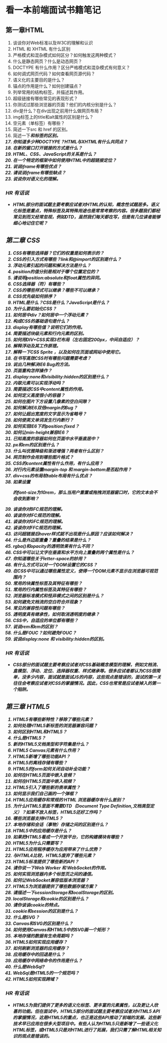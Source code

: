 # 看一本前端面试书籍笔记
## 第一章HTML
1. 谈谈你对Web标准以及W3C的理解和认识
2. HTML 和 XHTML 有什么区别
3. 严格模式和混杂模式如何区分？如何触发这两种模式？
4. 什么是静态网页？什么是动态网页？
5. DOCTYPE 有什么作用？区分严格模式和混杂模式有何意义？
6. 如何调式网页代码？如何查看网页源代码？
7. 语义化的主要目的是什么？
8. 锚点的作用是什么？如何创建锚点？
9. 列举常用的结构标签，并描述其作用。
10. 超级链接有哪些常见的表现形式？
11. 你测试过那些浏览器的页面？他们的内核分别是什么？
12. div是什么？在div出现之前用什么做网页布局？
13. img标签上的title和alt属性的区别是什么？
14. 空元素（单标签）有哪些？
15. 简述一下src 和 href 的区别。
16. 简述一下<strong><em>和<b><i>标签的区别。
17. 你知道多少种DOCTYPE？HTML与XHTML有什么共同点？
18. 在新的窗口打开链接的方式是什么？
19. HTML、CSS、JavaScript的关系是什么？
20. 在一个特定的框架中如何使用HTML中的超链接定位？
21. 说说iframe有哪些优点？
22. 请说说iframe有哪些缺点？
23. 说说你对语义化的理解。

### HR 有话说
- HTML部分的面试题主要考察应试者对HTML的认知，概念性试题居多。语义化标签是重点，特殊标签及其特殊用途也是常常考察的内容。很多题我们都经常见到而又经常忽视，例如DTD，虽然我们每天都在写，但是有几位读者能够细心地记住它呢？

## 第二章 CSS
1. CSS有哪些选择器？它们的权重是如何表示的？
2. CSS的引入方式有哪些？link和@import的区别是什么？
3. 浮动元素引起的问题和解决方法是什么？
4. position的值分别是相对于哪个位置定位的？
5. 请说明position:absolute和float属性的异同。
6. CSS选择器（符）有哪些？
7. CSS的哪些样式可以继承？哪些不可以继承？
8. CSS优先级如何排序？
9. HTML是什么？CSS是什么？JavaScript是什么？
10. 为什么要初始化CSS？
11. 如何居中div？如何居中一个浮动元素？
12. 构成CSS的基础语句是什么？
13. display有哪些值？说明它们的作用。
14. 简要描述块级元素和行内元素的区别。
15. 如何用DIV+CSS实现3栏布局（左右固定200px，中间自适应）？
16. 解释浮动及其工作原理。
17. 解释一下CSS Sprite ，以及如何在页面或网站中使用它。
18. 在书写高效CSS时有哪些问题需要考虑？
19. 说出几种解决IE6 Bug的方法。
20. 页面重构怎样操作？
21. display:none和visibility:hidden的区别是什么？
22. 内联元素可以实现浮动吗？
23. 简要描述CSS中content属性的作用。
24. 如何定义高度很小的容器？
25. 如何在图片下方设置几像素的空白间隙？
26. 如何解决IE6双倍margin的Bug？
27. 如何让超出宽度的文字显示为省略号？
28. 如何使英文单词发生行内断行？
29. 如何实现IE6下的position:fixed？
30. 如何让min-height兼容IE6？
31. 已知高度的容器如何在页面中水平垂直居中？
32. px和em的区别是什么？
33. 什么叫优雅降级和渐进增强？两者有什么区别？
34. 网页制作会用到哪些图片格式？
35. CSS的content属性有什么作用，有什么应用？
36. 对行内元素设置margin-top 和 margin-bottom是否起作用？
37. div+css的布局较table布局有什么优点？
38. 如果设置<p>的font-size为10rem，那么当用户重置或拖拽浏览器窗口时，它的文本会不会收到影响？
39. 谈谈你对BFC规范的理解。
40. 谈谈你对IFC规范的理解。
41. 谈谈你对GFC规范的理解。
42. 谈谈你对FFC规范的理解。
43. 访问超链接后hover样式就不出现是什么原因？应该如何解决？
44. 什么是外边距重叠？重叠的结果是什么？
45. rgba()和opacity的透明效果有什么不同？
46. CSS中可以让文字在垂直和水平方向上重叠的两个属性是什么？
47. 你知道哪些关于letter-space的妙用？
48. 有什么方式可以对一个DOM设置它的CSS？
49. 在CSS中可以通过哪些属性定义，使得一个DOM元素不显示在浏览器可视范围内？
50. 常用的块属性标签及其特征有哪些？
51. 常用的行内属性标签及其特征有哪些？
52. 浏览器标准模式和怪异模式之间的区别是什么？
53. 如何避免文档流的空白符合并现象？
54. 常见的兼容性问题有哪些？
55. 透明度具有继承性，如何取消透明度的继承？
56. CSS中，自适应的单位都有哪些？
57. 说说rem和em的区别？
58. 什么是FOUC？如何避免FOUC？
59. 说说display:none 和 visibility:hidden的区别。

### HR 有话说
- CSS部分的面试题主要考察应试者对CSS基础概念模型的理解，例如文档流、盒模型、浮动、定位、选择器权重、样式继承等。很多应试者都认为CSS很简单，没多少内容，面试就是面试JS的内容，这些观点是错误的，面试的第一关往往会考察应试者对CSS的掌握情况。因此，CSS也常常是应试者掉入的第一个陷阱。

## 第三章 HTML5
1. HTML5有哪些新特性？移除了哪些元素？
2. 如何处理HTML5新标签的浏览器兼容问题？
3. 如何区别HTML和HTML5？
4. 什么是HTML5？
5. 新的HTML5文档类型和字符集是什么？
6. HTML5 Canvas元素有什么作用？
7. HTML5新增了哪些功能API？
8. HTML5的离线存储有哪些？
9. HTML5的form如何关闭自动补全功能？
10. 如何在HTML5页面中嵌入音频？
11. 如何在HTML5页面中嵌入视频？
12. HTML5引入了哪些新的表单属性？
13. 如何显示我们自己画的一个弹框？
14. HTML5应用缓存和常规的 HTML 浏览器缓存有什么差别？
15. 为什么HTML5里面不需要DTD（Document Type Definition,文档类型定义）？如果不放入<!doctype html>标签，HTML5还好工作吗？
16. 哪些浏览器支持HTML5？
17. 本地存储和会话（事物）存储之间的区别是什么？
18. HTML5中的应用缓存是什么？
19. 如果把HTML5看成一个开放平台，它的构建模块有哪些？
20. HTML5为什么只需要写<!doctype html>？
21. HTML5应用程序缓存为应用带来了什么优势？
22. 与HTML4比较，HTML5废弃了哪些元素？
23. HTML5标准提供了哪些新的API？
24. 请你说一下Web Worker 和 WebSocket的作用。
25. 如何实现浏览器内多个标签页之间的通信。
26. 如何让WebSocket兼容低版本浏览器？
27. HTML5为浏览器提供了哪些数据存储方案？
28. 请描述一下sessionStorage和localStorage的区别。
29. localStorage和cookie的区别是什么？
30. 请你谈谈cookie的特点。
31. cookie和session的区别是什么？
32. 什么是SVG？
33. Canvas和SVG的区别是什么？
34. 如何使用Canvas和HTML5中的SVG画一个矩形？
35. 本地存储的数据有生命周期吗？
36. HTML5如何实现应用缓存？
37. 如何刷新浏览器的应用缓存？
38. 应用缓存中的回退是什么？
39. 应用缓存中网络命令的作用是什么？
40. 什么是WebSql?
41. WebSql是HTML5的一个规范吗？
42. HTML5如何实现跨域？


### HR 有话说
- HTML5为我们提供了更多的语义化标签、更丰富的元素属性，以及更让人欣喜的功能。但在面试中，HTML5部分的面试题主要考察应试者对HTML5 API的掌握情况，这是HTML5的重点，也正是这些API推动了前端的发展。这些新技术早已应用在很多大型项目中。有些人认为HTML5只是新增了一些语义化HTML标签，或HTML5只是对HTML进行了拓展，我们只需了解HTML相关知识的观点是错误的。